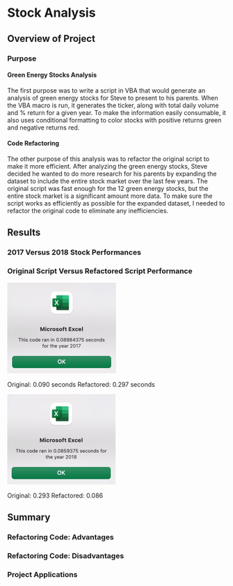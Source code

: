 # Stock Analysis

## Overview of Project

### Purpose

#### Green Energy Stocks Analysis
The first purpose was to write a script in VBA that would generate an analysis of green energy stocks for Steve to present to his parents. When the VBA macro is run, it generates the ticker, along with total daily volume and % return for a given year. To make the information easily consumable, it also uses conditional formatting to color stocks with positive returns green and negative returns red. 

#### Code Refactoring

The other purpose of this analysis was to refactor the original script to make it more efficient. After analyzing the green energy stocks, Steve decided he wanted to do more research for his parents by expanding the dataset to include the entire stock market over the last few years. The original script was fast enough for the 12 green energy stocks, but the entire stock market is a significant amount more data. To make sure the script works as efficiently as possible for the expanded dataset, I needed to refactor the original code to eliminate any inefficiencies.

## Results

### 2017 Versus 2018 Stock Performances



### Original Script Versus Refactored Script Performance

![2017 Analysis Speed](/Resources/VBA_Challenge_2017.png?raw=true "Title")

Original: 0.090 seconds
Refactored: 0.297 seconds

![2018 Analysis Speed](/Resources/VBA_Challenge_2018.png?raw=true "Title")

Original: 0.293
Refactored: 0.086

## Summary

### Refactoring Code: Advantages



### Refactoring Code: Disadvantages



### Project Applications
